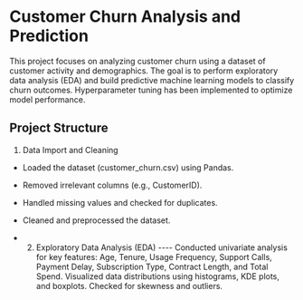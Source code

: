 # Customer Churn Analysis and Prediction
This project focuses on analyzing customer churn using a dataset of customer activity and demographics. The goal is to perform exploratory data analysis (EDA) and build predictive machine learning models to classify churn outcomes. Hyperparameter tuning has been implemented to optimize model performance.

## Project Structure
1. Data Import and Cleaning
 - Loaded the dataset (customer_churn.csv) using Pandas.
 - Removed irrelevant columns (e.g., CustomerID).
 - Handled missing values and checked for duplicates.
 - Cleaned and preprocessed the dataset.

- 2. Exploratory Data Analysis (EDA)
---- Conducted univariate analysis for key features:
Age, Tenure, Usage Frequency, Support Calls, Payment Delay, Subscription Type, Contract Length, and Total Spend.
Visualized data distributions using histograms, KDE plots, and boxplots.
Checked for skewness and outliers.
